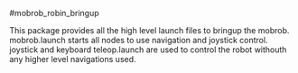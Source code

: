 #mobrob_robin_bringup

This package provides all the high level launch files to bringup the mobrob.  
mobrob.launch starts all nodes to use navigation and joystick control.  
joystick and keyboard teleop.launch are used to control the robot withouth any higher level navigations used.
